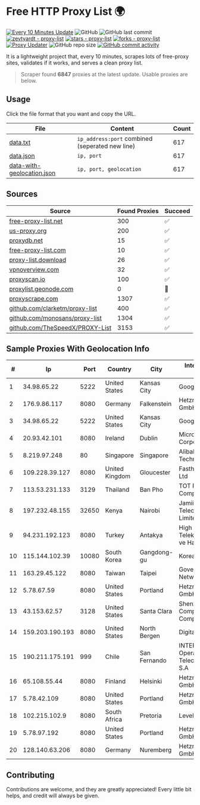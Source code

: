 
# Free HTTP Proxy List 🌍

[![Every 10 Minutes Update](https://github.com/mertguvencli/http-proxy-list/actions/workflows/main.yml/badge.svg?branch=main)](https://github.com/mertguvencli/http-proxy-list/actions/workflows/main.yml)
![GitHub](https://img.shields.io/github/license/mertguvencli/http-proxy-list)
![GitHub last commit](https://img.shields.io/github/last-commit/mertguvencli/http-proxy-list)
[![zevtyardt - proxy-list](https://img.shields.io/static/v1?label=zevtyardt&message=proxy-list&color=blue&logo=github)](https://github.com/zevtyardt/proxy-list "Go to GitHub repo")
[![stars - proxy-list](https://img.shields.io/github/stars/zevtyardt/proxy-list?style=social)](https://github.com/zevtyardt/proxy-list)
[![forks - proxy-list](https://img.shields.io/github/forks/zevtyardt/proxy-list?style=social)](https://github.com/zevtyardt/proxy-list)
[![Proxy Updater](https://github.com/zevtyardt/proxy-list/workflows/Proxy%20Updater/badge.svg)](https://github.com/zevtyardt/proxy-list/actions?query=workflow:"Proxy+Updater")
![GitHub repo size](https://img.shields.io/github/repo-size/zevtyardt/proxy-list)
[![GitHub commit activity](https://img.shields.io/github/commit-activity/m/zevtyardt/proxy-list?logo=commits)](https://github.com/zevtyardt/proxy-list/commits/main)

It is a lightweight project that, every 10 minutes, scrapes lots of free-proxy sites, validates if it works, and serves a clean proxy list.

> Scraper found **6847** proxies at the latest update. Usable proxies are below.

## Usage

Click the file format that you want and copy the URL.

|File|Content|Count|
|----|-------|-----|
|[data.txt](https://raw.githubusercontent.com/mertguvencli/http-proxy-list/main/proxy-list/data.txt)|`ip_address:port` combined (seperated new line)|617|
|[data.json](https://raw.githubusercontent.com/mertguvencli/http-proxy-list/main/proxy-list/data.json)|`ip, port`|617|
|[data-with-geolocation.json](https://raw.githubusercontent.com/mertguvencli/http-proxy-list/main/proxy-list/data-with-geolocation.json)|`ip, port, geolocation`|617|

## Sources

|Source|Found Proxies|Succeed|
|------|-------------|-------|
|[free-proxy-list.net](https://free-proxy-list.net)|300|✅|
|[us-proxy.org](https://www.us-proxy.org)|200|✅|
|[proxydb.net](http://proxydb.net)|15|✅|
|[free-proxy-list.com](https://free-proxy-list.com/?page=&port=&type%5B%5D=http&type%5B%5D=https&up_time=0&search=Search)|10|✅|
|[proxy-list.download](https://www.proxy-list.download/HTTP)|26|✅|
|[vpnoverview.com](https://vpnoverview.com/privacy/anonymous-browsing/free-proxy-servers)|32|✅|
|[proxyscan.io](https://www.proxyscan.io)|100|✅|
|[proxylist.geonode.com](https://proxylist.geonode.com/api/proxy-list?limit=300&page=1&sort_by=lastChecked&sort_type=desc&protocols=http,https)|0|🚫|
|[proxyscrape.com](https://api.proxyscrape.com/v2/?request=displayproxies&protocol=http&timeout=10000&country=all&ssl=all&anonymity=all)|1307|✅|
|[github.com/clarketm/proxy-list](https://raw.githubusercontent.com/clarketm/proxy-list/master/proxy-list-raw.txt)|400|✅|
|[github.com/monosans/proxy-list](https://raw.githubusercontent.com/monosans/proxy-list/main/proxies/http.txt)|1304|✅|
|[github.com/TheSpeedX/PROXY-List](https://raw.githubusercontent.com/TheSpeedX/PROXY-List/master/http.txt)|3153|✅|


## Sample Proxies With Geolocation Info

|#|Ip|Port|Country|City|Internet Service Provider|
|-|--|----|-------|----|-------------------------|
|1|34.98.65.22|5222|United States|Kansas City|Google LLC|
|2|176.9.86.117|8080|Germany|Falkenstein|Hetzner Online GmbH|
|3|34.98.65.22|5222|United States|Kansas City|Google LLC|
|4|20.93.42.101|8080|Ireland|Dublin|Microsoft Corporation|
|5|8.219.97.248|80|Singapore|Singapore|Alibaba (US) Technology Co., Ltd.|
|6|109.228.39.127|8080|United Kingdom|Gloucester|Fasthosts Internet Ltd|
|7|113.53.231.133|3129|Thailand|Ban Pho|TOT Public Company Limited|
|8|197.232.48.155|32650|Kenya|Nairobi|Jamii Telecommunications Limited|
|9|94.231.192.123|8080|Turkey|Antakya|High Speed Telekomunikasyon ve Hab. Hiz. Ltd. Sti.|
|10|115.144.102.39|10080|South Korea|Gangdong-gu|Korea Telecom|
|11|163.29.45.122|8080|Taiwan|Taipei|Government Service Network|
|12|5.78.67.59|8080|United States|Portland|Hetzner Online GmbH|
|13|43.153.62.57|3128|United States|Santa Clara|Shenzhen Tencent Computer Systems Company Limited|
|14|159.203.190.193|8080|United States|North Bergen|DigitalOcean, LLC|
|15|190.211.175.191|999|Chile|San Fernando|INTERNEXA Brasil Operadora de TelecomunicaÔÔes S.A|
|16|65.108.55.44|8080|Finland|Helsinki|Hetzner Online GmbH|
|17|5.78.42.109|8080|United States|Portland|Hetzner Online GmbH|
|18|102.215.102.9|8080|South Africa|Pretoria|Level-7 Internet|
|19|5.78.97.192|8080|United States|Portland|Hetzner Online GmbH|
|20|128.140.63.206|8080|Germany|Nuremberg|Hetzner Online GmbH|



## Contributing

Contributions are welcome, and they are greatly appreciated! Every
little bit helps, and credit will always be given.

